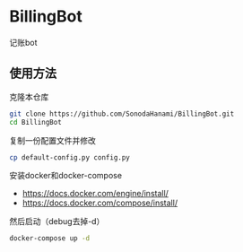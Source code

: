 # BillingBot
记账bot

## 使用方法
克隆本仓库
```sh
git clone https://github.com/SonodaHanami/BillingBot.git
cd BillingBot
```
复制一份配置文件并修改
```sh
cp default-config.py config.py
```
安装docker和docker-compose
- https://docs.docker.com/engine/install/
- https://docs.docker.com/compose/install/

然后启动（debug去掉-d）
```sh
docker-compose up -d 
```
